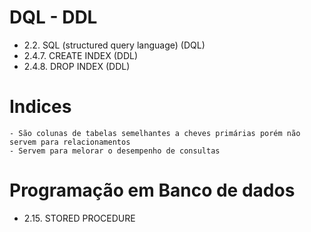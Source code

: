 # DQL - DDL
- 2.2. SQL (structured query language) (DQL)
- 2.4.7. CREATE INDEX (DDL)
- 2.4.8. DROP INDEX (DDL)
# Indices
	- São colunas de tabelas semelhantes a cheves primárias porém não servem para relacionamentos
	- Servem para melorar o desempenho de consultas
# Programação em Banco de dados
- 2.15. STORED PROCEDURE